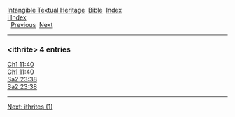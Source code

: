 [Intangible Textual Heritage](../../index)  [Bible](../index) 
[Index](index)   
[i Index](_i_)  
  [Previous](c05991)  [Next](c05993) 

------------------------------------------------------------------------

### &lt;ithrite&gt; 4 entries

[Ch1 11:40](../kjv/ch1011.htm#040)  
[Ch1 11:40](../kjv/ch1011.htm#040)  
[Sa2 23:38](../kjv/sa2023.htm#038)  
[Sa2 23:38](../kjv/sa2023.htm#038)  

------------------------------------------------------------------------

[Next: ithrites (1)](c05993)
